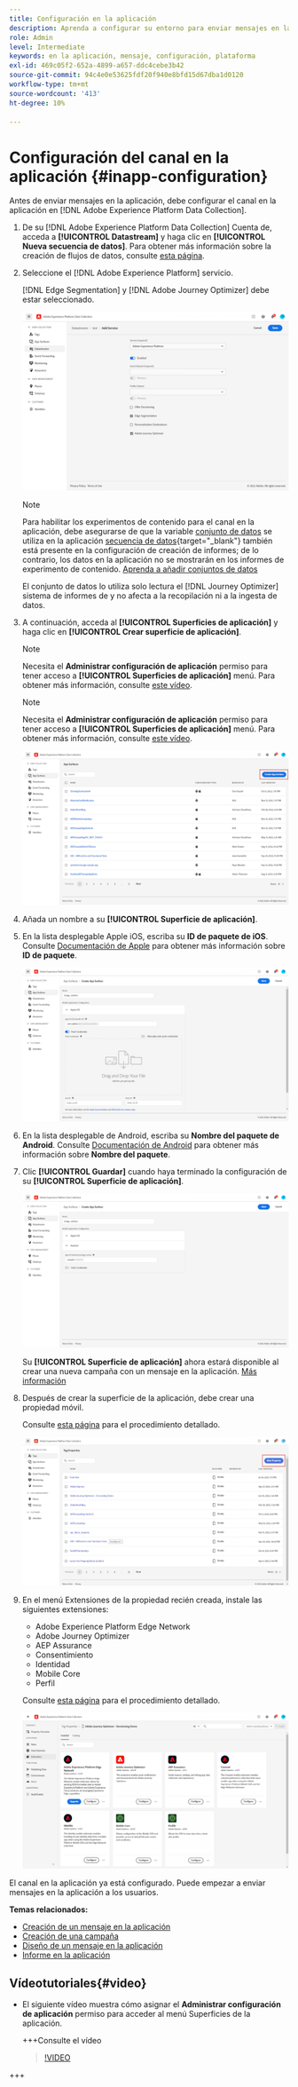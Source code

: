 ```yaml
---
title: Configuración en la aplicación
description: Aprenda a configurar su entorno para enviar mensajes en la aplicación con Journey Optimizer
role: Admin
level: Intermediate
keywords: en la aplicación, mensaje, configuración, plataforma
exl-id: 469c05f2-652a-4899-a657-ddc4cebe3b42
source-git-commit: 94c4e0e53625fdf20f940e8bfd15d67dba1d0120
workflow-type: tm+mt
source-wordcount: '413'
ht-degree: 10%

---
```


# Configuración del canal en la aplicación {#inapp-configuration}

Antes de enviar mensajes en la aplicación, debe configurar el canal en la aplicación en [!DNL Adobe Experience Platform Data Collection].

1. De su [!DNL Adobe Experience Platform Data Collection] Cuenta de, acceda a **[!UICONTROL Datastream]** y haga clic en **[!UICONTROL Nueva secuencia de datos]**. Para obtener más información sobre la creación de flujos de datos, consulte [esta página](https://experienceleague.adobe.com/docs/experience-platform/edge/datastreams/configure.html?lang=es).

1. Seleccione el [!DNL Adobe Experience Platform] servicio.

   [!DNL Edge Segmentation] y [!DNL Adobe Journey Optimizer] debe estar seleccionado.

   ![](assets/inapp_config_6.png)

   >[!NOTE]
   >
   >Para habilitar los experimentos de contenido para el canal en la aplicación, debe asegurarse de que la variable [conjunto de datos](../data/get-started-datasets.md) se utiliza en la aplicación [secuencia de datos](https://experienceleague.adobe.com/docs/experience-platform/datastreams/overview.html?lang=es){target="_blank"} también está presente en la configuración de creación de informes; de lo contrario, los datos en la aplicación no se mostrarán en los informes de experimento de contenido. [Aprenda a añadir conjuntos de datos](../campaigns/reporting-configuration.md#add-datasets)
   >
   >El conjunto de datos lo utiliza solo lectura el [!DNL Journey Optimizer] sistema de informes de y no afecta a la recopilación ni a la ingesta de datos.

1. A continuación, acceda al **[!UICONTROL Superficies de aplicación]** y haga clic en **[!UICONTROL Crear superficie de aplicación]**.

   >[!NOTE]
   >
   > Necesita el **Administrar configuración de aplicación** permiso para tener acceso a **[!UICONTROL Superficies de aplicación]** menú. Para obtener más información, consulte [este vídeo](#video).

   >[!NOTE]
   >
   > Necesita el **Administrar configuración de aplicación** permiso para tener acceso a **[!UICONTROL Superficies de aplicación]** menú. Para obtener más información, consulte [este vídeo](#video).

   ![](assets/inapp_config_1.png)

1. Añada un nombre a su **[!UICONTROL Superficie de aplicación]**.


1. En la lista desplegable Apple iOS, escriba su **ID de paquete de iOS**. Consulte [Documentación de Apple](https://developer.apple.com/documentation/appstoreconnectapi/bundle_ids) para obtener más información sobre **ID de paquete**.

   ![](assets/inapp_config_2.png)

1. En la lista desplegable de Android, escriba su **Nombre del paquete de Android**. Consulte [Documentación de Android](https://support.google.com/admob/answer/9972781?hl=en#:~:text=The%20package%20name%20of%20an,supported%20third%2Dparty%20Android%20stores) para obtener más información sobre **Nombre del paquete**.

1. Clic **[!UICONTROL Guardar]** cuando haya terminado la configuración de su **[!UICONTROL Superficie de aplicación]**.

   ![](assets/inapp_config_3.png)

   Su **[!UICONTROL Superficie de aplicación]** ahora estará disponible al crear una nueva campaña con un mensaje en la aplicación. [Más información](create-in-app.md)

1. Después de crear la superficie de la aplicación, debe crear una propiedad móvil.

   Consulte [esta página](https://experienceleague.adobe.com/docs/experience-platform/tags/admin/companies-and-properties.html#for-mobile) para el procedimiento detallado.

   ![](assets/inapp_config_4.png)

1. En el menú Extensiones de la propiedad recién creada, instale las siguientes extensiones:

   * Adobe Experience Platform Edge Network
   * Adobe Journey Optimizer
   * AEP Assurance
   * Consentimiento
   * Identidad
   * Mobile Core
   * Perfil

   Consulte [esta página](https://experienceleague.adobe.com/docs/experience-platform/tags/ui/extensions/overview.html#add-a-new-extension) para el procedimiento detallado.

   ![](assets/inapp_config_5.png)

El canal en la aplicación ya está configurado. Puede empezar a enviar mensajes en la aplicación a los usuarios.

**Temas relacionados:**

* [Creación de un mensaje en la aplicación ](create-in-app.md)
* [Creación de una campaña](../campaigns/create-campaign.md)
* [Diseño de un mensaje en la aplicación](design-in-app.md)
* [Informe en la aplicación](../reports/campaign-global-report.md#inapp-report)


## Vídeotutoriales{#video}

* El siguiente vídeo muestra cómo asignar el **Administrar configuración de aplicación** permiso para acceder al menú Superficies de la aplicación.

  +++Consulte el vídeo

  >[!VIDEO](https://video.tv.adobe.com/v/3421607)

+++


